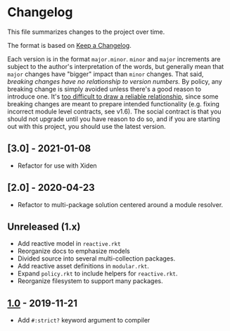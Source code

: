 # Changelog

This file summarizes changes to the project over time.

The format is based on [Keep a Changelog](https://keepachangelog.com/en/1.0.0/).

Each version is in the format `major.minor`. `minor` and `major`
increments are subject to the author's interpretation of the words,
but generally mean that `major` changes have "bigger" impact than
`minor` changes. That said, _breaking changes have no relationship to
version numbers._ By policy, any breaking change is simply avoided
unless there's a good reason to introduce one. It's [too difficult to
draw a reliable relationship][jash], since some breaking changes are
meant to prepare intended functionality (e.g. fixing incorrect module
level contracts, see v1.6). The social contract is that you should not
upgrade until you have reason to do so, and if you are starting out
with this project, you should use the latest version.

## [3.0] - 2021-01-08
* Refactor for use with Xiden

## [2.0] - 2020-04-23
* Refactor to multi-package solution centered around a module resolver.

## Unreleased (1.x)
* Add reactive model in `reactive.rkt`
* Reorganize docs to emphasize models
* Divided source into several multi-collection packages.
* Add reactive asset definitions in `modular.rkt`.
* Expand `policy.rkt` to include helpers for `reactive.rkt`.
* Reorganize filesystem to support many packages.

## [1.0] - 2019-11-21
* Add `#:strict?` keyword argument to compiler

[Unreleased]: https://github.com/zyrolasting/unlike-assets/compare/v1.0...HEAD
[1.0]: https://github.com/zyrolasting/unlike-assets/compare/

[jash]: https://gist.github.com/jashkenas/cbd2b088e20279ae2c8e
